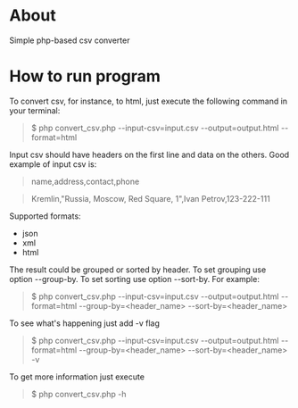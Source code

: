 # About
Simple php-based csv converter

# How to run program
To convert csv, for instance, to html, just execute the following command in your terminal:
>$ php convert_csv.php --input-csv=input.csv --output=output.html --format=html

Input csv should have headers on the first line and data on the others. Good example of input csv is:
>name,address,contact,phone

>Kremlin,"Russia, Moscow, Red Square, 1",Ivan Petrov,123-222-111


Supported formats:

- json
- xml
- html


The result could be grouped or sorted by header. To set grouping use option --group-by. To set sorting use option --sort-by.
For example:
>$ php convert_csv.php --input-csv=input.csv --output=output.html --format=html --group-by=\<header_name> --sort-by=\<header_name>

To see what's happening just add -v flag
>$ php convert_csv.php --input-csv=input.csv --output=output.html --format=html --group-by=\<header_name> --sort-by=\<header_name> -v

To get more information just execute
>$ php convert_csv.php -h


